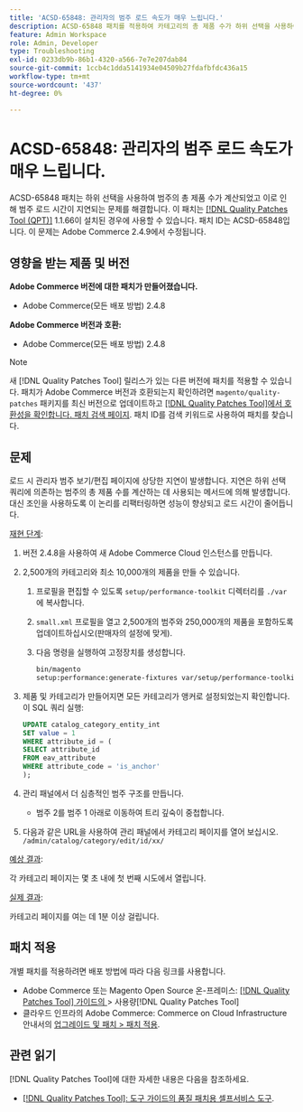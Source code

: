 ```yaml
---
title: 'ACSD-65848: 관리자의 범주 로드 속도가 매우 느립니다.'
description: ACSD-65848 패치를 적용하여 카테고리의 총 제품 수가 하위 선택을 사용하여 계산되어 카테고리 로드 시간이 지연되는 Adobe Commerce 문제를 해결합니다.
feature: Admin Workspace
role: Admin, Developer
type: Troubleshooting
exl-id: 0233db9b-86b1-4320-a566-7e7e207dab84
source-git-commit: 1ccb4c1dda5141934e04509b27fdafbfdc436a15
workflow-type: tm+mt
source-wordcount: '437'
ht-degree: 0%

---
```


# ACSD-65848: 관리자의 범주 로드 속도가 매우 느립니다.

ACSD-65848 패치는 하위 선택을 사용하여 범주의 총 제품 수가 계산되었고 이로 인해 범주 로드 시간이 지연되는 문제를 해결합니다. 이 패치는 [[!DNL Quality Patches Tool (QPT)]](/help/tools/quality-patches-tool/quality-patches-tool-to-self-serve-quality-patches.md) 1.1.66이 설치된 경우에 사용할 수 있습니다. 패치 ID는 ACSD-65848입니다. 이 문제는 Adobe Commerce 2.4.9에서 수정됩니다.

## 영향을 받는 제품 및 버전

**Adobe Commerce 버전에 대한 패치가 만들어졌습니다.**

* Adobe Commerce(모든 배포 방법) 2.4.8

**Adobe Commerce 버전과 호환:**

* Adobe Commerce(모든 배포 방법) 2.4.8

>[!NOTE]
>
>새 [!DNL Quality Patches Tool] 릴리스가 있는 다른 버전에 패치를 적용할 수 있습니다. 패치가 Adobe Commerce 버전과 호환되는지 확인하려면 `magento/quality-patches` 패키지를 최신 버전으로 업데이트하고 [[!DNL Quality Patches Tool]에서 호환성을 확인합니다. 패치 검색 페이지](https://experienceleague.adobe.com/tools/commerce-quality-patches/index.html?lang=ko). 패치 ID를 검색 키워드로 사용하여 패치를 찾습니다.

## 문제

로드 시 관리자 범주 보기/편집 페이지에 상당한 지연이 발생합니다. 지연은 하위 선택 쿼리에 의존하는 범주의 총 제품 수를 계산하는 데 사용되는 메서드에 의해 발생합니다. 대신 조인을 사용하도록 이 논리를 리팩터링하면 성능이 향상되고 로드 시간이 줄어듭니다.

<u>재현 단계</u>:

1. 버전 2.4.8을 사용하여 새 Adobe Commerce Cloud 인스턴스를 만듭니다.
1. 2,500개의 카테고리와 최소 10,000개의 제품을 만들 수 있습니다.
   1. 프로필을 편집할 수 있도록 `setup/performance-toolkit` 디렉터리를 `./var`에 복사합니다.
   1. `small.xml` 프로필을 열고 2,500개의 범주와 250,000개의 제품을 포함하도록 업데이트하십시오(판매자의 설정에 맞게).
   1. 다음 명령을 실행하여 고정장치를 생성합니다.

      ```bash
      bin/magento 
      setup:performance:generate-fixtures var/setup/performance-toolkit/profiles/ce/small.xml
      ```

1. 제품 및 카테고리가 만들어지면 모든 카테고리가 앵커로 설정되었는지 확인합니다. 이 SQL 쿼리 실행:

   ```sql
   UPDATE catalog_category_entity_int 
   SET value = 1 
   WHERE attribute_id = (
   SELECT attribute_id 
   FROM eav_attribute 
   WHERE attribute_code = 'is_anchor'
   );
   ```

1. 관리 패널에서 더 심층적인 범주 구조를 만듭니다.
   * 범주 2를 범주 1 아래로 이동하여 트리 깊숙이 중첩합니다.
1. 다음과 같은 URL을 사용하여 관리 패널에서 카테고리 페이지를 열어 보십시오.
   ```/admin/catalog/category/edit/id/xx/```

<u>예상 결과</u>:

각 카테고리 페이지는 몇 초 내에 첫 번째 시도에서 열립니다.

<u>실제 결과</u>:

카테고리 페이지를 여는 데 1분 이상 걸립니다.

## 패치 적용

개별 패치를 적용하려면 배포 방법에 따라 다음 링크를 사용합니다.

* Adobe Commerce 또는 Magento Open Source 온-프레미스: [[!DNL Quality Patches Tool]  가이드의 &#x200B;](/help/tools/quality-patches-tool/usage.md)> 사용량[!DNL Quality Patches Tool]
* 클라우드 인프라의 Adobe Commerce: Commerce on Cloud Infrastructure 안내서의 [업그레이드 및 패치 > 패치 적용](https://experienceleague.adobe.com/docs/commerce-cloud-service/user-guide/develop/upgrade/apply-patches.html?lang=ko).

## 관련 읽기

[!DNL Quality Patches Tool]에 대한 자세한 내용은 다음을 참조하세요.

* [[!DNL Quality Patches Tool]: 도구 가이드의 품질 패치용 셀프서비스 도구](/help/tools/quality-patches-tool/quality-patches-tool-to-self-serve-quality-patches.md).

